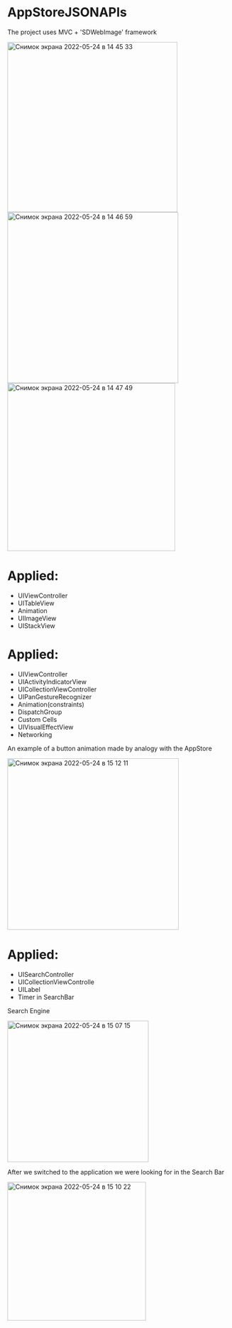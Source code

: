 # AppStoreJSONAPIs


 
The project uses MVC + 'SDWebImage' framework

<img width="383" alt="Снимок экрана 2022-05-24 в 14 45 33" src="https://user-images.githubusercontent.com/105271727/170027333-a51a9fd2-f70d-4662-be35-f5943aa3a7a6.png">

<img width="385" alt="Снимок экрана 2022-05-24 в 14 46 59" src="https://user-images.githubusercontent.com/105271727/170027511-f8da023d-2bc8-4d72-91fa-f80e628c4aa3.png">

<img width="378" alt="Снимок экрана 2022-05-24 в 14 47 49" src="https://user-images.githubusercontent.com/105271727/170027656-a7fcd6f0-faf1-4635-b249-c2eb00c524b3.png">


# Applied: 

- UIViewController
- UITableView
- Animation
- UIImageView
- UIStackView

# Applied: 

- UIViewController
- UIActivityIndicatorView
- UICollectionViewController
- UIPanGestureRecognizer
- Animation(constraints) 
- DispatchGroup
- Custom Cells 
- UIVisualEffectView
- Networking 

An example of a button animation made by analogy with the AppStore

<img width="386" alt="Снимок экрана 2022-05-24 в 15 12 11" src="https://user-images.githubusercontent.com/105271727/170031848-876ff660-3616-4f46-b315-4ff352e58d43.png">

# Applied:

- UISearchController
- UICollectionViewControlle
- UILabel
- Timer in SearchBar

Search Engine 

<img width="318" alt="Снимок экрана 2022-05-24 в 15 07 15" src="https://user-images.githubusercontent.com/105271727/170030998-16ed7c7d-8d5f-4704-a6e1-2db42b1d8170.png">

After we switched to the application we were looking for in the Search Bar 

<img width="312" alt="Снимок экрана 2022-05-24 в 15 10 22" src="https://user-images.githubusercontent.com/105271727/170031502-6c457691-f523-4951-894a-7df55b73421a.png">




